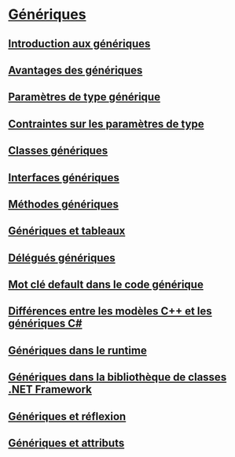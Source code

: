 # [Génériques](index.md)
## [Introduction aux génériques](introduction-to-generics.md)
## [Avantages des génériques](benefits-of-generics.md)
## [Paramètres de type générique](generic-type-parameters.md)
## [Contraintes sur les paramètres de type](constraints-on-type-parameters.md)
## [Classes génériques](generic-classes.md)
## [Interfaces génériques](generic-interfaces.md)
## [Méthodes génériques](generic-methods.md)
## [Génériques et tableaux](generics-and-arrays.md)
## [Délégués génériques](generic-delegates.md)
## [Mot clé default dans le code générique](default-keyword-in-generic-code.md)
## [Différences entre les modèles C++ et les génériques C#](differences-between-cpp-templates-and-csharp-generics.md)
## [Génériques dans le runtime](generics-in-the-run-time.md)
## [Génériques dans la bibliothèque de classes .NET Framework](generics-in-the-net-framework-class-library.md)
## [Génériques et réflexion](generics-and-reflection.md)
## [Génériques et attributs](generics-and-attributes.md)
